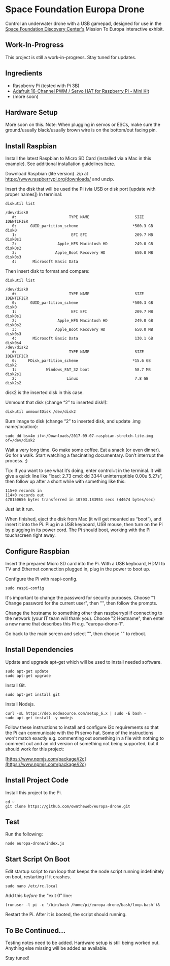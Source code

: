 # Space Foundation Europa Drone

Control an underwater drone with a USB gamepad, designed for use in the [Space Foundation Discovery Center's](https://discoverspace.org) Mission To Europa interactive exhibit.

## Work-In-Progress

This project is still a work-in-progress. Stay tuned for updates.

## Ingredients

- Raspberry Pi (tested with Pi 3B)
- [Adafruit 16-Channel PWM / Servo HAT for Raspberry Pi - Mini Kit](https://www.adafruit.com/product/2327)
- (more soon)

## Hardware Setup

More soon on this. Note: When plugging in servos or ESCs, make sure the ground/usually black/usually brown wire is on the bottom/out facing pin.

## Install Raspbian

Install the latest Raspbian to Micro SD Card (installed via a Mac in this example). See additional installation guidelines [here](https://www.raspberrypi.org/documentation/installation/installing-images/README.md).

Download Raspbian (lite version) .zip at https://www.raspberrypi.org/downloads/ and unzip.

Insert the disk that will be used the Pi (via USB or disk port [update with proper names]) In terminal:

`diskutil list`

```
/dev/disk0
   #:                       TYPE NAME                    SIZE       IDENTIFIER
   0:      GUID_partition_scheme                        *500.3 GB   disk0
   1:                        EFI EFI                     209.7 MB   disk0s1
   2:                  Apple_HFS Macintosh HD            249.0 GB   disk0s2
   3:                 Apple_Boot Recovery HD             650.0 MB   disk0s3
   4:       Microsoft Basic Data
```

Then insert disk to format and compare:

`diskutil list`

```
/dev/disk0
   #:                       TYPE NAME                    SIZE       IDENTIFIER
   0:      GUID_partition_scheme                        *500.3 GB   disk0
   1:                        EFI EFI                     209.7 MB   disk0s1
   2:                  Apple_HFS Macintosh HD            249.0 GB   disk0s2
   3:                 Apple_Boot Recovery HD             650.0 MB   disk0s3
   4:       Microsoft Basic Data                         130.1 GB   disk0s4
/dev/disk2
   #:                       TYPE NAME                    SIZE       IDENTIFIER
   0:     FDisk_partition_scheme                        *15.6 GB    disk2
   1:             Windows_FAT_32 boot                    58.7 MB    disk2s1
   2:                      Linux                         7.8 GB     disk2s2
```

disk2 is the inserted disk in this case.

Unmount that disk (change “2” to inserted disk!):

`diskutil unmountDisk /dev/disk2`

Burn image to disk (change “2” to inserted disk, and update .img name/location):

`sudo dd bs=4m if=~/Downloads/2017-09-07-raspbian-stretch-lite.img of=/dev/disk2`

Wait a very long time. Go make some coffee. Eat a snack (or even dinner). Go for a walk. Start watching a fascinating documentary. Don’t interrupt the process. ;)

Tip: If you want to see what it’s doing, enter control+t in the terminal. It will give a quick line like “load: 2.73  cmd: dd 3344 uninterruptible 0.00u 5.27s”, then follow up after a short while with something like this:

```
115+0 records in
114+0 records out
478150656 bytes transferred in 10703.183951 secs (44674 bytes/sec)
```

Just let it run.

When finished, eject the disk from Mac (it will get mounted as “boot”), and insert it into the Pi. Plug in a USB keyboard, USB mouse, then turn on the Pi by plugging in its power cord. The Pi should boot, working with the Pi touchscreen right away.

## Configure Raspbian

Insert the prepared Micro SD card into the Pi. With a USB keyboard, HDMI to TV and Ethernet connection plugged in, plug in the power to boot up.

Configure the Pi with raspi-config.

```
sudo raspi-config
```

It's important to change the password for security purposes. Choose "1 Change password for the current user", then "<Ok>", then follow the prompts.

Change the hostname to something other than raspberrypi if connecting to the network (your IT team will thank you). Choose "2 Hostname", then enter a new name that describes this Pi e.g. "europa-drone-1".

Go back to the main screen and select "<Finish>", then choose "<Yes>" to reboot.

## Install Dependencies

Update and upgrade apt-get which will be used to install needed software.

```
sudo apt-get update
sudo apt-get upgrade
```

Install Git.

```
sudo apt-get install git
```

Install Nodejs.

```
curl -sL https://deb.nodesource.com/setup_6.x | sudo -E bash -
sudo apt-get install -y nodejs
```

Follow these instructions to install and configure i2c requirements so that the Pi can communicate with the Pi servo hat. Some of the instructions won't match exactly e.g. commenting out something in a file with nothing to comment out and an old version of something not being supported, but it should work for this project:

[https://www.npmjs.com/package/i2c](https://www.npmjs.com/package/i2c)

## Install Project Code

Install this project to the Pi.

```
cd ~
git clone https://github.com/owntheweb/europa-drone.git
```

## Test

Run the following:

```
node europa-drone/index.js
```

## Start Script On Boot

Edit startup script to run loop that keeps the node script running indefinitely on boot, restarting if it crashes.

```
sudo nano /etc/rc.local
```

Add this *before* the "exit 0" line:

```
(runuser -l pi -c '/bin/bash /home/pi/europa-drone/bash/loop.bash')&
```

Restart the Pi. After it is booted, the script should running.

## To Be Continued...

Testing notes need to be added. Hardware setup is still being worked out. Anything else missing will be added as available.

Stay tuned!
